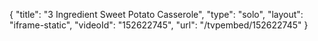 {
    "title": "3 Ingredient Sweet Potato Casserole",
    "type": "solo",
    "layout": "iframe-static",
    "videoId": "152622745",
    "url": "\/tvpembed\/152622745"
}